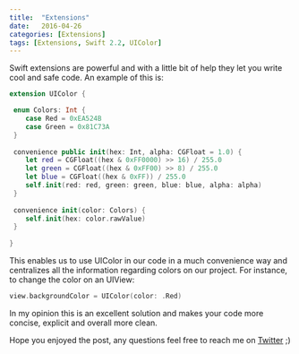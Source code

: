 ```yaml
---
title:  "Extensions"
date:   2016-04-26
categories: [Extensions]
tags: [Extensions, Swift 2.2, UIColor]
---
```


Swift extensions are powerful and with a little  bit of help they let you write cool and safe code. An example of this is:

``` swift
extension UIColor {

 enum Colors: Int {
	case Red = 0xEA524B
	case Green = 0x81C73A
 }
    
 convenience public init(hex: Int, alpha: CGFloat = 1.0) {
 	let red = CGFloat((hex & 0xFF0000) >> 16) / 255.0
	let green = CGFloat((hex & 0xFF00) >> 8) / 255.0
	let blue = CGFloat((hex & 0xFF)) / 255.0
	self.init(red: red, green: green, blue: blue, alpha: alpha)
 }
    
 convenience init(color: Colors) {
	self.init(hex: color.rawValue)
 }
 
}
```


This enables us to use UIColor in our code in a much convenience way and centralizes all the information regarding colors on our project. For instance, to change the color on an UIView:

``` swift
view.backgroundColor = UIColor(color: .Red)
```

In my opinion this is an excellent solution and makes your code more concise, explicit and overall more clean.


Hope you enjoyed the post, any questions feel free to reach me on [Twitter](https://twitter.com/DSwifting) ;)




